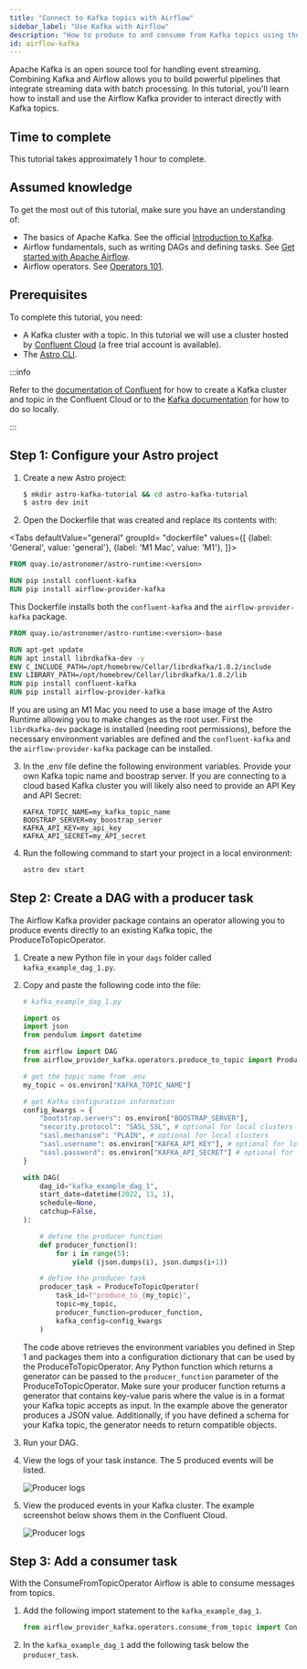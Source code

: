 ```yaml
---
title: "Connect to Kafka topics with Airflow"
sidebar_label: "Use Kafka with Airflow"
description: "How to produce to and consume from Kafka topics using the Airflow Kafka provider"
id: airflow-kafka
---
```


Apache Kafka is an open source tool for handling event streaming. Combining Kafka and Airflow allows you to build powerful pipelines that integrate streaming data with batch processing.
In this tutorial, you'll learn how to install and use the Airflow Kafka provider to interact directly with Kafka topics.

## Time to complete

This tutorial takes approximately 1 hour to complete.

## Assumed knowledge

To get the most out of this tutorial, make sure you have an understanding of:

- The basics of Apache Kafka. See the official [Introduction to Kafka](https://kafka.apache.org/intro).
- Airflow fundamentals, such as writing DAGs and defining tasks. See [Get started with Apache Airflow](get-started-with-airflow.md).
- Airflow operators. See [Operators 101](what-is-an-operator.md).

## Prerequisites

To complete this tutorial, you need:

- A Kafka cluster with a topic. In this tutorial we will use a cluster hosted by [Confluent Cloud](https://www.confluent.io/) (a free trial account is available).
- The [Astro CLI](https://docs.astronomer.io/astro/cli/get-started).

:::info

Refer to the [documentation of Confluent](https://developer.confluent.io/quickstart/kafka-on-confluent-cloud/) for how to create a Kafka cluster and topic in the Confluent Cloud or to the [Kafka documentation](https://kafka.apache.org/quickstart) for how to do so locally.

:::

## Step 1: Configure your Astro project

1. Create a new Astro project:

    ```sh
    $ mkdir astro-kafka-tutorial && cd astro-kafka-tutorial
    $ astro dev init
    ```

2. Open the Dockerfile that was created and replace its contents with:

<Tabs
    defaultValue="general"
    groupId= "dockerfile"
    values={[
        {label: 'General', value: 'general'},
        {label: 'M1 Mac', value: 'M1'},
    ]}>

<TabItem value="general">

```dockerfile
FROM quay.io/astronomer/astro-runtime:<version>

RUN pip install confluent-kafka
RUN pip install airflow-provider-kafka
```

This Dockerfile installs both the `confluent-kafka` and the `airflow-provider-kafka` package.

</TabItem>

<TabItem value="M1">

```dockerfile
FROM quay.io/astronomer/astro-runtime:<version>-base

RUN apt-get update
RUN apt install librdkafka-dev -y
ENV C_INCLUDE_PATH=/opt/homebrew/Cellar/librdkafka/1.8.2/include
ENV LIBRARY_PATH=/opt/homebrew/Cellar/librdkafka/1.8.2/lib
RUN pip install confluent-kafka
RUN pip install airflow-provider-kafka
```

If you are using an M1 Mac you need to use a base image of the Astro Runtime allowing you to make changes as the root user. First the `librdkafka-dev` package is installed (needing root permissions), before the necessary environment variables are defined and the `confluent-kafka` and the `airflow-provider-kafka` package can be installed.

</TabItem>

</Tabs>

3. In the .env file define the following environment variables. Provide your own Kafka topic name and boostrap server. If you are connecting to a cloud based Kafka cluster you will likely also need to provide an API Key and API Secret:

    ```text
    KAFKA_TOPIC_NAME=my_kafka_topic_name
    BOOSTRAP_SERVER=my_boostrap_server
    KAFKA_API_KEY=my_api_key
    KAFKA_API_SECRET=my_API_secret
    ```

3. Run the following command to start your project in a local environment:

    ```sh
    astro dev start
    ```

## Step 2: Create a DAG with a producer task

The Airflow Kafka provider package contains an operator allowing you to produce events directly to an existing Kafka topic, the ProduceToTopicOperator.

1. Create a new Python file in your `dags` folder called `kafka_example_dag_1.py`.

2. Copy and paste the following code into the file:

    ```python
    # kafka_example_dag_1.py 

    import os
    import json
    from pendulum import datetime

    from airflow import DAG
    from airflow_provider_kafka.operators.produce_to_topic import ProduceToTopicOperator

    # get the topic name from .env
    my_topic = os.environ["KAFKA_TOPIC_NAME"]

    # get Kafka configuration information
    config_kwargs = {
        "bootstrap.servers": os.environ["BOOSTRAP_SERVER"],
        "security.protocol": "SASL_SSL", # optional for local clusters
        "sasl.mechanism": "PLAIN", # optional for local clusters
        "sasl.username": os.environ["KAFKA_API_KEY"], # optional for local clusters
        "sasl.password": os.environ["KAFKA_API_SECRET"] # optional for local clusters
    }

    with DAG(
        dag_id="kafka_example_dag_1",
        start_date=datetime(2022, 11, 1),
        schedule=None,
        catchup=False,
    ):

        # define the producer function
        def producer_function():
            for i in range(5):
                yield (json.dumps(i), json.dumps(i+1))

        # define the producer task
        producer_task = ProduceToTopicOperator(
            task_id=f"produce_to_{my_topic}",
            topic=my_topic,
            producer_function=producer_function, 
            kafka_config=config_kwargs
        )
    ```

    The code above retrieves the environment variables you defined in Step 1 and packages them into a configuration dictionary that can be used by the ProduceToTopicOperator. Any Python function which returns a generator can be passed to the `producer_function` parameter of the ProduceToTopicOperator. Make sure your producer function returns a generator that contains key-value paris where the value is in a format your Kafka topic accepts as input. In the example above the generator produces a JSON value. Additionally, if you have defined a schema for your Kafka topic, the generator needs to return compatible objects.

3. Run your DAG.

4. View the logs of your task instance. The 5 produced events will be listed.

    ![Producer logs](/img/guides/kafka-producer-logs.png)

5. View the produced events in your Kafka cluster. The example screenshot below shows them in the Confluent Cloud.

    ![Producer logs](/img/guides/confluent-produced-tasks.png)


## Step 3: Add a consumer task

With the ConsumeFromTopicOperator Airflow is able to consume messages from topics. 

1. Add the following import statement to the `kafka_example_dag_1`.

    ```python
    from airflow_provider_kafka.operators.consume_from_topic import ConsumeFromTopicOperator
    ```

2. In the `kafka_example_dag_1` add the following  task below the `producer_task`.